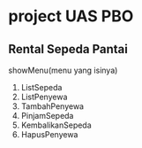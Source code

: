 # project UAS PBO

## Rental Sepeda Pantai
showMenu(menu yang isinya)
1. ListSepeda
2. ListPenyewa
3. TambahPenyewa
4. PinjamSepeda
5. KembalikanSepeda
6. HapusPenyewa

